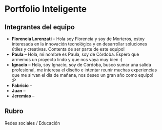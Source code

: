 # Portfolio Inteligente

## Integrantes del equipo

- **Florencia Lorenzati** – Hola soy Florencia y soy de Morteros, estoy interesada en la innovación tecnológica y en desarrollar soluciones útiles y creativas. Contenta de ser parte de este equipo!
- **Paula** – Hola, mi nombre es Paula, soy de Córdoba. Espero que armemos un proyecto lindo y que nos vaya muy bien :)
- **Ignacio** – Hola, soy Ignacio, soy de Córdoba, busco sumar una salida profesional, me interesa el diseño e intentar reunir muchas experiencias que me sirvan el dia de mañana, nos deseo un gran año como equipo! :P
- **Fabricio** – 
- **Juan** – 
- **Jeremías** – 

## Rubro

Redes sociales / Educación